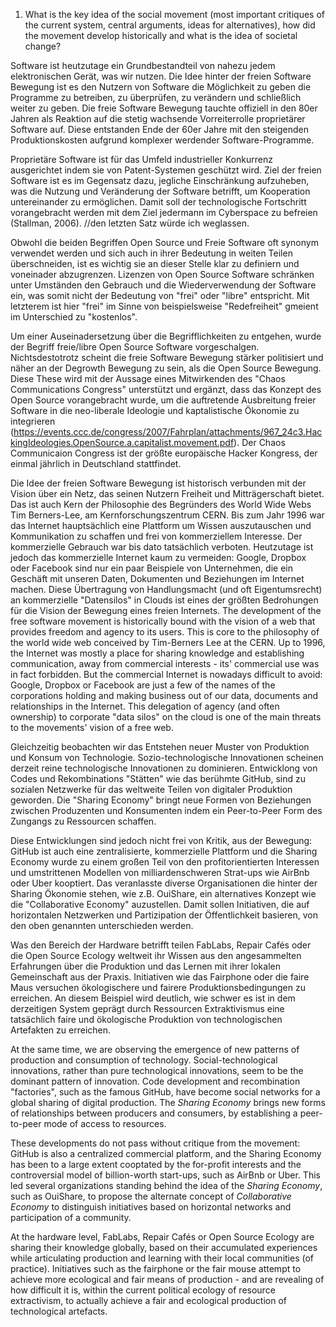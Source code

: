 1. What is the key idea of the social movement (most important critiques of the current system, central arguments, ideas for alternatives), how did the movement develop historically and what is the idea of societal change?


Software ist heutzutage ein Grundbestandteil von nahezu jedem elektronischen Gerät, was wir nutzen. Die Idee hinter der freien Software Bewegung ist es den Nutzern von Software die Möglichkeit zu geben die Programme zu betreiben, zu überprüfen, zu verändern und schließlich weiter zu geben.
Die freie Software Bewegung tauchte offiziell in den 80er Jahren als Reaktion auf die stetig wachsende Vorreiterrolle proprietärer Software auf. Diese entstanden Ende der 60er Jahre mit den steigenden Produktionskosten aufgrund komplexer werdender Software-Programme.

Proprietäre Software ist für das Umfeld industrieller Konkurrenz ausgerichtet indem sie von Patent-Systemen geschützt wird. Ziel der freien Software ist es im Gegensatz dazu, jegliche Einschränkung aufzuheben, was die Nutzung und Veränderung der Software betrifft, um Kooperation untereinander zu ermöglichen. Damit soll der technologische Fortschritt vorangebracht werden mit dem Ziel jedermann im Cyberspace zu befreien (Stallman, 2006).
//den letzten Satz würde ich weglassen.

Obwohl die beiden Begriffen Open Source und Freie Software oft synonym verwendet werden und sich auch in ihrer Bedeutung in weiten Teilen überschneiden, ist es wichtig sie an dieser Stelle klar zu definiern und voneinader abzugrenzen. Lizenzen von Open Source Software schränken unter Umständen den Gebrauch und die Wiederverwendung der Software ein, was somit nicht der Bedeutung von "frei" oder "libre" entspricht. Mit letzterem ist hier "frei" im Sinne von beispielsweise "Redefreiheit" gmeient im Unterschied zu "kostenlos".

Um einer Auseinadersetzung über die Begrifflichkeiten zu entgehen, wurde der Begriff freie/libre Open Source Software vorgeschalgen. Nichtsdestotrotz scheint die freie Software Bewegung stärker politisiert und näher an der Degrowth Bewegung zu sein, als die Open Source Bewegung. Diese These wird mit der Aussage eines Mitwirkenden des "Chaos Communications Congress" unterstützt und ergänzt, dass das Konzept des Open Source vorangebracht wurde, um die auftretende Ausbreitung freier Software in die neo-liberale Ideologie und kaptalistische Ökonomie zu integrieren (https://events.ccc.de/congress/2007/Fahrplan/attachments/967_24c3.HackingIdeologies.OpenSource.a.capitalist.movement.pdf). Der Chaos Communicaion Congress ist der größte europäische Hacker Kongress, der einmal jährlich in Deutschland stattfindet.

Die Idee der freien Software Bewegung ist historisch verbunden mit der Vision über ein Netz, das seinen Nutzern Freiheit und Mitträgerschaft bietet. Das ist auch Kern der Philosophie des Begründers des World Wide Webs Tim Berners-Lee, am Kernforschungszentrum CERN. Bis zum Jahr 1996 war das Internet hauptsächlich eine Plattform um Wissen auszutauschen und Kommunikation zu schaffen und frei von kommerziellem Interesse. Der kommerzielle Gebrauch war bis dato tatsächlich verboten. Heutzutage ist jedoch das kommerzielle Internet kaum zu vermeiden: Google, Dropbox oder Facebook sind nur ein paar Beispiele von Unternehmen, die ein Geschäft mit unseren Daten, Dokumenten und Beziehungen im Internet machen. Diese Übertragung von Handlungsmacht (und oft Eigentumsrecht) an kommerzielle "Datensilos" in Clouds ist eines der größten Bedrohungen für die Vision der Bewegung eines freien Internets.
The development of the free software movement is historically bound with the vision of a web that provides freedom and agency to its users. This is core to the philosophy of the world wide web conceived by Tim-Berners Lee at the CERN. Up to 1996, the Internet was mostly a place for sharing knowledge and establishing communication, away from commercial interests - its' commercial use was in fact forbidden. But the commercial Internet is nowadays difficult to avoid: Google, Dropbox or Facebook are just a few of the names of the corporations holding and making business out of our data, documents and relationships in the Internet. This delegation of agency (and often ownership) to corporate "data silos" on the cloud  is one of the main threats to the movements' vision of a free web.

Gleichzeitig beobachten wir das Entstehen neuer Muster von Produktion und Konsum von Technologie. Sozio-technologische Innovationen scheinen derzeit reine technologische Innovationen zu dominieren. Entwicklong von Codes und Rekombinations "Stätten" wie das berühmte GitHub, sind zu sozialen Netzwerke für das weltweite Teilen von digitaler Produktion geworden. Die "Sharing Economy" bringt neue Formen von Beziehungen zwischen Produzenten und Konsumenten indem ein Peer-to-Peer Form des Zungangs zu Ressourcen schaffen.

Diese Entwicklungen sind jedoch nicht frei von Kritik, aus der Bewegung: GitHub ist auch eine zentralisierte, kommerzielle Plattform und die Sharing Economy wurde zu einem großen Teil von den profitorientierten Interessen und umstrittenen Modellen von milliardenschweren Strat-ups wie AirBnb oder Uber kooptiert. Das veranlasste diverse Organisationen die hinter der Sharing Ökonomie stehen, wie z.B. OuiShare, ein alternatives Konzept wie die "Collaborative Economy" auzustellen. Damit sollen Initiativen, die auf horizontalen Netzwerken und Partizipation der Öffentlichkeit basieren, von den oben genannten unterschieden werden.

Was den Bereich der Hardware betrifft teilen FabLabs, Repair Cafés oder die Open Source Ecology weltweit ihr Wissen aus den angesammelten Erfahrungen über die Produktion und das Lernen mit ihrer lokalen Gemeinschaft aus der Praxis. Initiativen wie das Fairphone oder die faire Maus versuchen ökologischere und fairere Produktionsbedingungen zu erreichen. An diesem Beispiel wird deutlich, wie schwer es ist in dem derzeitigen System geprägt durch Ressourcen Extraktivismus eine tatsächlich faire und ökologische Produktion von technologischen Artefakten zu erreichen.

At the same time, we are observing the emergence of new patterns of production and consumption of technology. Social-technological innovations, rather than pure technological innovations, seem to be the dominant pattern of innovation. Code development and recombination "factories", such as the famous GitHub, have become social networks for a global sharing of digital production. The *Sharing Economy* brings new forms of relationships between producers and consumers, by establishing a peer-to-peer mode of access to resources.

These developments do not pass without critique from the movement: GitHub is also a centralized commercial platform, and the Sharing Economy has been to a large extent cooptated by the for-profit interests and the controversial model of billion-worth start-ups, such as AirBnb or Uber. This led several organizations standing behind the idea of the *Sharing Economy*, such as OuiShare, to propose the alternate concept of *Collaborative Economy* to distinguish initiatives based on horizontal networks and participation of a community.

At the hardware level, FabLabs, Repair Cafés or Open Source Ecology are sharing their knowledge globally, based on their accumulated experiences while articulating production and learning with their local communities (of practice). Initiatives such as the fairphone or the fair mouse attempt to achieve more ecological and fair means of production - and are revealing of how difficult it is, within the current political ecology of resource extractivism, to actually achieve a fair and ecological production of technological artefacts. 

